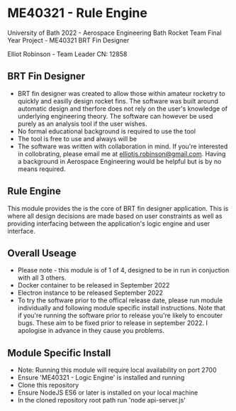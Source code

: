 # ME40321 - Rule Engine

University of Bath 2022 - Aerospace Engineering
Bath Rocket Team
Final Year Project - ME40321
BRT Fin Designer

Elliot Robinson - Team Leader
CN: 12858

## BRT Fin Designer

- BRT fin designer was created to allow those within amateur rocketry to quickly and easilly design rocket fins. The software was built around automatic design and therfore does not rely on the user's knowledge of underlying engineering theory. The software can however be used purely as an analysis tool if the user wishes.
- No formal educational background is required to use the tool
- The tool is free to use and always will be
- The software was written with collaboration in mind. If you're interested in collobrating, please email me at elliotjs.robinson@gmail.com. Having a background in Aerospace Engineering would be helpful but is by no means required.

## Rule Engine

This module provides the is the core of BRT fin designer application. This is where all design decisions are made based on user constraints as well as providing interfacing between the application's logic engine and user interface.

## Overall Useage

- Please note - this module is of 1 of 4, designed to be in run in conjuction with all 3 others.
- Docker container to be released in September 2022
- Electron instance to be released September 2022
- To try the software prior to the offical release date, please run module individually and following module specific install instructions. Note that if you're running the software prior to release you're likely to encouter bugs. These aim to be fixed prior to release in september 2022. I apologise in advance in they cause you problems.

## Module Specific Install

- Note: Running this module will require local availability on port 2700
- Ensure 'ME40321 - Logic Engine' is installed and running
- Clone this repository
- Ensure NodeJS ES6 or later is installed on your local machine
- In the cloned repository root path run 'node api-server.js'
